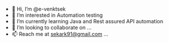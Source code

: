 - 👋 Hi, I’m @e-venktsek
- 👀 I’m interested in Automation testing
- 🌱 I’m currently learning Java and Rest assured API automation
- 💞️ I’m looking to collaborate on ...
- 📫 Reach me at sekark91@gmail.com ...

<!---
e-venktsek/e-venktsek is a ✨ special ✨ repository because its `README.md` (this file) appears on your GitHub profile.
You can click the Preview link to take a look at your changes.
--->

